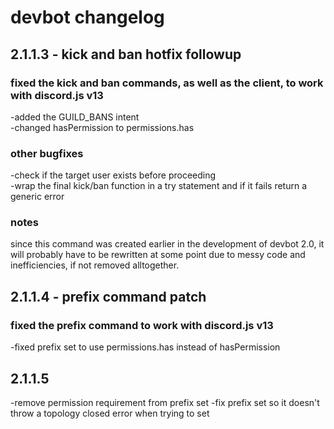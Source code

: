 # devbot changelog
## 2.1.1.3 - kick and ban hotfix followup
### fixed the kick and ban commands, as well as the client, to work with discord.js v13
-added the GUILD_BANS intent\
-changed hasPermission to permissions.has
### other bugfixes
-check if the target user exists before proceeding\
-wrap the final kick/ban function in a try statement and if it fails return a generic error
### notes
since this command was created earlier in the development of devbot 2.0, it will probably have to be rewritten at some point due to messy code and inefficiencies, if not removed alltogether.
## 2.1.1.4 - prefix command patch
### fixed the prefix command to work with discord.js v13
-fixed prefix set to use permissions.has instead of hasPermission
## 2.1.1.5
-remove permission requirement from prefix set
-fix prefix set so it doesn't throw a topology closed error when trying to set
